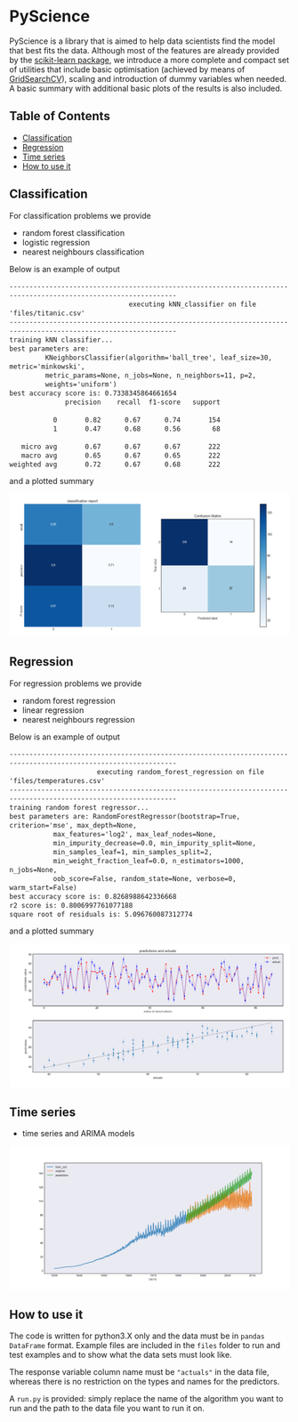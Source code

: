 # PyScience
PyScience is a library that is aimed to help data scientists find the model that best fits the data. Although most of the features are already provided by the [scikit-learn package](https://scikit-learn.org/stable/), we introduce a more complete and compact set of utilities that include basic optimisation (achieved by means of [GridSearchCV](https://scikit-learn.org/stable/modules/generated/sklearn.model_selection.GridSearchCV.html)), scaling and introduction of dummy variables when needed. A basic summary with additional basic plots of the results is also included.

## Table of Contents  
- [Classification](#classification)
- [Regression](#regression)
- [Time series](#time-series)
- [How to use it](#how-to-use-it)

## Classification
For classification problems we provide
- random forest classification
- logistic regression
- nearest neighbours classification

Below is an example of output
```
----------------------------------------------------------------------------------------------------------------
                              executing kNN_classifier on file 'files/titanic.csv'                              
----------------------------------------------------------------------------------------------------------------
training kNN classifier...
best parameters are: 
         KNeighborsClassifier(algorithm='ball_tree', leaf_size=30, metric='minkowski',
         metric_params=None, n_jobs=None, n_neighbors=11, p=2,
         weights='uniform')
best accuracy score is: 0.7338345864661654
              precision    recall  f1-score   support

           0       0.82      0.67      0.74       154
           1       0.47      0.68      0.56        68

   micro avg       0.67      0.67      0.67       222
   macro avg       0.65      0.67      0.65       222
weighted avg       0.72      0.67      0.68       222

```

and a plotted summary

![Alt text](gallery/cm.png?raw=true "cm")

## Regression
For regression problems we provide
- random forest regression
- linear regression
- nearest neighbours regression

Below is an example of output
```
----------------------------------------------------------------------------------------------------------------
                      executing random_forest_regression on file 'files/temperatures.csv'                       
----------------------------------------------------------------------------------------------------------------
training random forest regressor...
best parameters are: RandomForestRegressor(bootstrap=True, criterion='mse', max_depth=None,
           max_features='log2', max_leaf_nodes=None,
           min_impurity_decrease=0.0, min_impurity_split=None,
           min_samples_leaf=1, min_samples_split=2,
           min_weight_fraction_leaf=0.0, n_estimators=1000, n_jobs=None,
           oob_score=False, random_state=None, verbose=0, warm_start=False)
best accuracy score is: 0.8268988642336668
r2 score is: 0.8006997761077188
square root of residuals is: 5.096760087312774
```

and a plotted summary

![Alt text](gallery/regression_forest.png?raw=true  "regression_forest")

## Time series

- time series and ARIMA models

![Alt text](gallery/ARIMA.png?raw=true "ARIMA")

## How to use it
The code is written for python3.X only and the data must be in `pandas DataFrame` format. Example files are included in the `files` folder to run and test examples and to show what the data sets must look like.

The response variable column name must be `"actuals"` in the data file, whereas there is no restriction on the types and names for the predictors.

A `run.py` is provided: simply replace the name of the algorithm you want to run and the path to the data file you want to run it on. 
